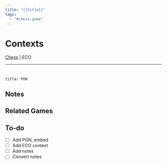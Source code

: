 ```yaml
---
title: "{{title}}"
tags:
  - "#chess-game"
---
```


# Contexts

[Chess](../0.-Context-Notes/Chess.md) | *ECO*

---

# 

````ad-example
title: PGN

````

## Notes

## Related Games

## To-do

* [ ] Add PGN, embed
* [ ] Add ECO context
* [ ] Add notes
* [ ] Convert notes

